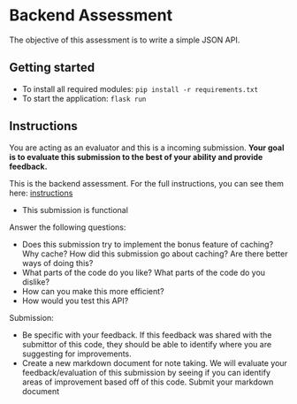 # Backend Assessment

The objective of this assessment is to write a simple JSON API.

## Getting started

- To install all required modules: `pip install -r requirements.txt`
- To start the application: `flask run`

## Instructions

You are acting as an evaluator and this is a incoming submission. **Your goal is to evaluate this submission to the best of your ability and provide feedback.**

This is the backend assessment. For the full instructions, you can see them here: [instructions](https://storage.googleapis.com/hatchways-app.appspot.com/assessments/data/instructions/b-3/Back-end%20Assessment%20-%20Blog%20Posts-S7WK70UAN1EEOCZ4AOIC.pdf)

- This submission is functional

Answer the following questions:

- Does this submission try to implement the bonus feature of caching? Why cache? How did this submission go about caching? Are there better ways of doing this?
- What parts of the code do you like? What parts of the code do you dislike?
- How can you make this more efficient?
- How would you test this API?

Submission:

- Be specific with your feedback. If this feedback was shared with the submittor of this code, they should be able to identify where you are suggesting for improvements.
- Create a new markdown document for note taking. We will evaluate your feedback/evaluation of this submission by seeing if you can identify areas of improvement based off of this code. Submit your markdown document
